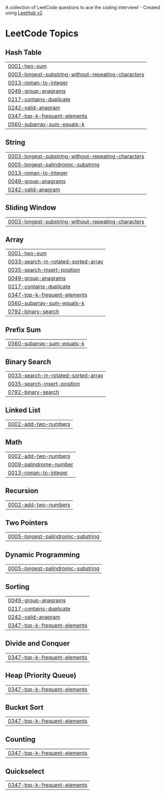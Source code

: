A collection of LeetCode questions to ace the coding interview! - Created using [LeetHub v2](https://github.com/arunbhardwaj/LeetHub-2.0)
<!---LeetCode Topics Start-->
# LeetCode Topics
## Hash Table
|  |
| ------- |
| [0001-two-sum](https://github.com/2tzz/Leet-Log/tree/master/0001-two-sum) |
| [0003-longest-substring-without-repeating-characters](https://github.com/2tzz/Leet-Log/tree/master/0003-longest-substring-without-repeating-characters) |
| [0013-roman-to-integer](https://github.com/2tzz/Leet-Log/tree/master/0013-roman-to-integer) |
| [0049-group-anagrams](https://github.com/2tzz/Leet-Log/tree/master/0049-group-anagrams) |
| [0217-contains-duplicate](https://github.com/2tzz/Leet-Log/tree/master/0217-contains-duplicate) |
| [0242-valid-anagram](https://github.com/2tzz/Leet-Log/tree/master/0242-valid-anagram) |
| [0347-top-k-frequent-elements](https://github.com/2tzz/Leet-Log/tree/master/0347-top-k-frequent-elements) |
| [0560-subarray-sum-equals-k](https://github.com/2tzz/Leet-Log/tree/master/0560-subarray-sum-equals-k) |
## String
|  |
| ------- |
| [0003-longest-substring-without-repeating-characters](https://github.com/2tzz/Leet-Log/tree/master/0003-longest-substring-without-repeating-characters) |
| [0005-longest-palindromic-substring](https://github.com/2tzz/Leet-Log/tree/master/0005-longest-palindromic-substring) |
| [0013-roman-to-integer](https://github.com/2tzz/Leet-Log/tree/master/0013-roman-to-integer) |
| [0049-group-anagrams](https://github.com/2tzz/Leet-Log/tree/master/0049-group-anagrams) |
| [0242-valid-anagram](https://github.com/2tzz/Leet-Log/tree/master/0242-valid-anagram) |
## Sliding Window
|  |
| ------- |
| [0003-longest-substring-without-repeating-characters](https://github.com/2tzz/Leet-Log/tree/master/0003-longest-substring-without-repeating-characters) |
## Array
|  |
| ------- |
| [0001-two-sum](https://github.com/2tzz/Leet-Log/tree/master/0001-two-sum) |
| [0033-search-in-rotated-sorted-array](https://github.com/2tzz/Leet-Log/tree/master/0033-search-in-rotated-sorted-array) |
| [0035-search-insert-position](https://github.com/2tzz/Leet-Log/tree/master/0035-search-insert-position) |
| [0049-group-anagrams](https://github.com/2tzz/Leet-Log/tree/master/0049-group-anagrams) |
| [0217-contains-duplicate](https://github.com/2tzz/Leet-Log/tree/master/0217-contains-duplicate) |
| [0347-top-k-frequent-elements](https://github.com/2tzz/Leet-Log/tree/master/0347-top-k-frequent-elements) |
| [0560-subarray-sum-equals-k](https://github.com/2tzz/Leet-Log/tree/master/0560-subarray-sum-equals-k) |
| [0792-binary-search](https://github.com/2tzz/Leet-Log/tree/master/0792-binary-search) |
## Prefix Sum
|  |
| ------- |
| [0560-subarray-sum-equals-k](https://github.com/2tzz/Leet-Log/tree/master/0560-subarray-sum-equals-k) |
## Binary Search
|  |
| ------- |
| [0033-search-in-rotated-sorted-array](https://github.com/2tzz/Leet-Log/tree/master/0033-search-in-rotated-sorted-array) |
| [0035-search-insert-position](https://github.com/2tzz/Leet-Log/tree/master/0035-search-insert-position) |
| [0792-binary-search](https://github.com/2tzz/Leet-Log/tree/master/0792-binary-search) |
## Linked List
|  |
| ------- |
| [0002-add-two-numbers](https://github.com/2tzz/Leet-Log/tree/master/0002-add-two-numbers) |
## Math
|  |
| ------- |
| [0002-add-two-numbers](https://github.com/2tzz/Leet-Log/tree/master/0002-add-two-numbers) |
| [0009-palindrome-number](https://github.com/2tzz/Leet-Log/tree/master/0009-palindrome-number) |
| [0013-roman-to-integer](https://github.com/2tzz/Leet-Log/tree/master/0013-roman-to-integer) |
## Recursion
|  |
| ------- |
| [0002-add-two-numbers](https://github.com/2tzz/Leet-Log/tree/master/0002-add-two-numbers) |
## Two Pointers
|  |
| ------- |
| [0005-longest-palindromic-substring](https://github.com/2tzz/Leet-Log/tree/master/0005-longest-palindromic-substring) |
## Dynamic Programming
|  |
| ------- |
| [0005-longest-palindromic-substring](https://github.com/2tzz/Leet-Log/tree/master/0005-longest-palindromic-substring) |
## Sorting
|  |
| ------- |
| [0049-group-anagrams](https://github.com/2tzz/Leet-Log/tree/master/0049-group-anagrams) |
| [0217-contains-duplicate](https://github.com/2tzz/Leet-Log/tree/master/0217-contains-duplicate) |
| [0242-valid-anagram](https://github.com/2tzz/Leet-Log/tree/master/0242-valid-anagram) |
| [0347-top-k-frequent-elements](https://github.com/2tzz/Leet-Log/tree/master/0347-top-k-frequent-elements) |
## Divide and Conquer
|  |
| ------- |
| [0347-top-k-frequent-elements](https://github.com/2tzz/Leet-Log/tree/master/0347-top-k-frequent-elements) |
## Heap (Priority Queue)
|  |
| ------- |
| [0347-top-k-frequent-elements](https://github.com/2tzz/Leet-Log/tree/master/0347-top-k-frequent-elements) |
## Bucket Sort
|  |
| ------- |
| [0347-top-k-frequent-elements](https://github.com/2tzz/Leet-Log/tree/master/0347-top-k-frequent-elements) |
## Counting
|  |
| ------- |
| [0347-top-k-frequent-elements](https://github.com/2tzz/Leet-Log/tree/master/0347-top-k-frequent-elements) |
## Quickselect
|  |
| ------- |
| [0347-top-k-frequent-elements](https://github.com/2tzz/Leet-Log/tree/master/0347-top-k-frequent-elements) |
<!---LeetCode Topics End-->